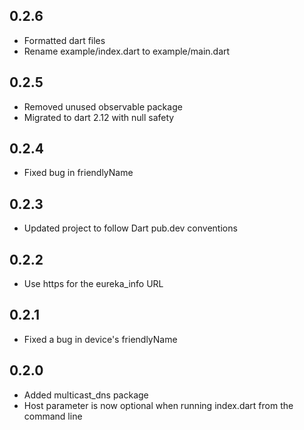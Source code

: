 ## 0.2.6
* Formatted dart files
* Rename example/index.dart to example/main.dart

## 0.2.5
* Removed unused observable package
* Migrated to dart 2.12 with null safety

## 0.2.4
* Fixed bug in friendlyName

## 0.2.3
* Updated project to follow Dart pub.dev conventions

## 0.2.2
* Use https for the eureka_info URL

## 0.2.1
* Fixed a bug in device's friendlyName

## 0.2.0
* Added multicast_dns package
* Host parameter is now optional when running index.dart from the command line
